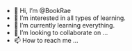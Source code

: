 - 👋 Hi, I’m @BookRae
- 👀 I’m interested in all types of learning.
- 🌱 I’m currently learning everything.
- 💞️ I’m looking to collaborate on ...
- 📫 How to reach me ...

<!---
BookRae/BookRae is a ✨ special ✨ repository because its `README.md` (this file) appears on your GitHub profile.
You can click the Preview link to take a look at your changes.
--->
